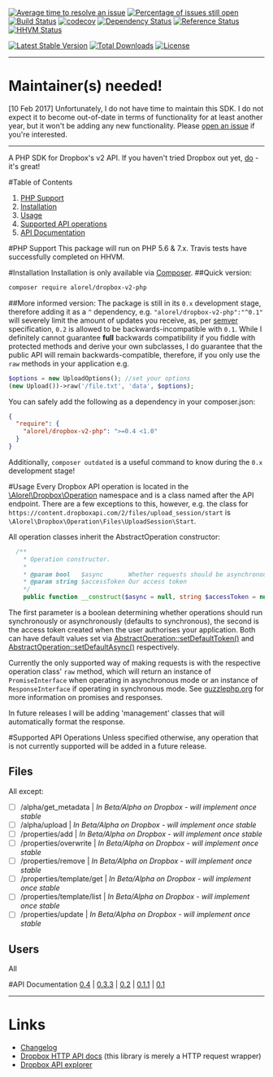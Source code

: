 [![Average time to resolve an issue](http://isitmaintained.com/badge/resolution/alorel/dropbox-v2-php.svg)](http://isitmaintained.com/project/alorel/dropbox-v2-php "Average time to resolve an issue")
[![Percentage of issues still open](http://isitmaintained.com/badge/open/alorel/dropbox-v2-php.svg)](http://isitmaintained.com/project/alorel/dropbox-v2-php "Percentage of issues still open")
[![Build Status](https://travis-ci.org/Alorel/dropbox-v2-php.svg?branch=master)](https://travis-ci.org/Alorel/dropbox-v2-php)
[![codecov](https://codecov.io/gh/Alorel/dropbox-v2-php/branch/master/graph/badge.svg)](https://codecov.io/gh/Alorel/dropbox-v2-php)
[![Dependency Status](https://www.versioneye.com/user/projects/5756bd6b7757a0004a1de150/badge.svg)](https://www.versioneye.com/user/projects/5756bd6b7757a0004a1de150)
[![Reference Status](https://www.versioneye.com/php/alorel:dropbox-v2-php/reference_badge.svg)](https://www.versioneye.com/php/alorel:dropbox-v2-php/references)
[![HHVM Status](http://hhvm.h4cc.de/badge/alorel/dropbox-v2-php.svg)](http://hhvm.h4cc.de/package/alorel/dropbox-v2-php)

[![Latest Stable Version](https://poser.pugx.org/alorel/dropbox-v2-php/v/stable)](https://packagist.org/packages/alorel/dropbox-v2-php)
[![Total Downloads](https://poser.pugx.org/alorel/dropbox-v2-php/downloads)](https://packagist.org/packages/alorel/dropbox-v2-php)
[![License](https://poser.pugx.org/alorel/dropbox-v2-php/license)](https://packagist.org/packages/alorel/dropbox-v2-php)

----------

# Maintainer(s) needed!

[10 Feb 2017] Unfortunately, I do not have time to maintain this SDK. I do not expect it to become out-of-date in terms of functionality for at least another year, but it won't be adding any new functionality. Please [open an issue](https://github.com/Alorel/dropbox-v2-php/issues) if you're interested.

-----

A PHP SDK for Dropbox's v2 API. If you haven't tried Dropbox out yet, [do](https://db.tt/u56WHf8q "referral link") - it's great!

#Table of Contents

 1. [PHP Support](#php-support)
 2. [Installation](#installation)
 3. [Usage](#usage)
 4. [Supported API operations](#supported-api-operations)
 5. [API Documentation](#api-documentation)

#PHP Support
This package will run on PHP 5.6 & 7.x. Travis tests have successfully completed on HHVM.

#Installation
Installation is only available via [Composer](https://getcomposer.org/).
##Quick version:
```sh
composer require alorel/dropbox-v2-php
```
##More informed version:
The package is still in its `0.x` development stage, therefore adding it as a `^` dependency, e.g. `"alorel/dropbox-v2-php":"^0.1"` will severely limit the amount of updates you receive, as, per [semver](http://semver.org/#spec-item-4) specification, `0.2` is allowed to be backwards-incompatible with `0.1`. While I definitely cannot guarantee **full** backwards compatibility if you fiddle with protected methods and derive your own subclasses, I do guarantee that the public API will remain backwards-compatible, therefore, if you only use the `raw` methods in your application e.g.
```php
$options = new UploadOptions(); //set your options
(new Upload())->raw('/file.txt', 'data', $options);
```
You can safely add the following as a dependency in your composer.json:
```json
{
  "require": {
    "alorel/dropbox-v2-php": ">=0.4 <1.0"
  }
}
```
Additionally, `composer outdated` is a useful command to know during the `0.x` development stage!

#Usage
Every Dropbox API operation is located in the [\Alorel\Dropbox\Operation](https://cdn.rawgit.com/Alorel/dropbox-v2-php/0.3.3/docs/master/Alorel/Dropbox/Operation.html) namespace and is a class named after the API endpoint. There are a few exceptions to this, however, e.g. the class for `https://content.dropboxapi.com/2/files/upload_session/start` is `\Alorel\Dropbox\Operation\Files\UploadSession\Start`. 

All operation classes inherit the AbstractOperation constructor:
```php
  /**
    * Operation constructor.
    *
    * @param bool   $async       Whether requests should be asynchronous
    * @param string $accessToken Our access token
    */
    public function __construct($async = null, string $accessToken = null) {}
```
The first parameter is a boolean determining whether operations should run synchronously or asynchronously (defaults to synchronous), the second is the access token created when the user authorises your application. Both can have default values set via [AbstractOperation::setDefaultToken()](https://cdn.rawgit.com/Alorel/dropbox-v2-php/0.3.3/docs/master/Alorel/Dropbox/Operation/AbstractOperation.html#method_setDefaultToken) and [AbstractOperation::setDefaultAsync()](https://cdn.rawgit.com/Alorel/dropbox-v2-php/0.3.3/docs/master/Alorel/Dropbox/Operation/AbstractOperation.html#method_setDefaultAsync) respectively.

Currently the only supported way of making requests is with the respective operation class' `raw` method, which will return an instance of `PromiseInterface` when operating in asynchronous mode or an instance of `ResponseInterface` if operating in synchronous mode. See [guzzlephp.org](http://guzzlephp.org/) for more information on promises and responses.

In future releases I will be adding 'management' classes that will automatically format the response.

#Supported API Operations
Unless specified otherwise, any operation that is not currently supported will be added in a future release.

## Files
All except:

- [ ] /alpha/get_metadata | *In Beta/Alpha on Dropbox - will implement once stable*
- [ ] /alpha/upload | *In Beta/Alpha on Dropbox - will implement once stable*
- [ ] /properties/add | *In Beta/Alpha on Dropbox - will implement once stable*
- [ ] /properties/overwrite | *In Beta/Alpha on Dropbox - will implement once stable*
- [ ] /properties/remove | *In Beta/Alpha on Dropbox - will implement once stable*
- [ ] /properties/template/get | *In Beta/Alpha on Dropbox - will implement once stable*
- [ ] /properties/template/list | *In Beta/Alpha on Dropbox - will implement once stable*
- [ ] /properties/update | *In Beta/Alpha on Dropbox - will implement once stable*

## Users
All

#API Documentation
[0.4](https://cdn.rawgit.com/Alorel/dropbox-v2-php/0.4/docs/master/index.html) |
[0.3.3](https://cdn.rawgit.com/Alorel/dropbox-v2-php/0.3.3/docs/master/index.html) |
[0.2](https://cdn.rawgit.com/Alorel/dropbox-v2-php/0.2/docs/master/index.html) |
[0.1.1](https://cdn.rawgit.com/Alorel/dropbox-v2-php/0.1.1/docs/master/index.html) |
[0.1](https://cdn.rawgit.com/Alorel/dropbox-v2-php/0.1/docs/master/index.html)

----------

# Links
 - [Changelog](https://github.com/Alorel/dropbox-v2-php/releases)
 - [Dropbox HTTP API docs](https://www.dropbox.com/developers/documentation/http/documentation) (this library is merely a HTTP request wrapper)
 - [Dropbox API explorer](https://dropbox.github.io/dropbox-api-v2-explorer)